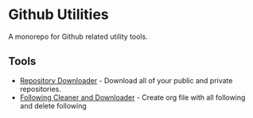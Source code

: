 # Github Utilities

A monorepo for Github related utility tools.

## Tools

- [Repository Downloader](download-all-repos/) - Download all of your public and private repositories.
- [Following Cleaner and Downloader](get-follows-and-unfollow/) - Create org file with all following and delete following
